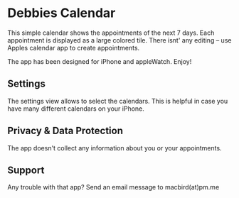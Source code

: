 # Debbies Calendar

This simple calendar shows the appointments of the next 7 days. Each appointment is displayed as a large colored tile.
There isnt' any editing – use Apples calendar app to create appointments.

The app has been designed for iPhone and appleWatch. Enjoy!

## Settings
The settings view allows to select the calendars. This is helpful in case you have many different calendars on your iPhone.

## Privacy & Data Protection
The app doesn't collect any information about you or your appointments. 

## Support
Any trouble with that app? Send an email message to macbird(at)pm.me
